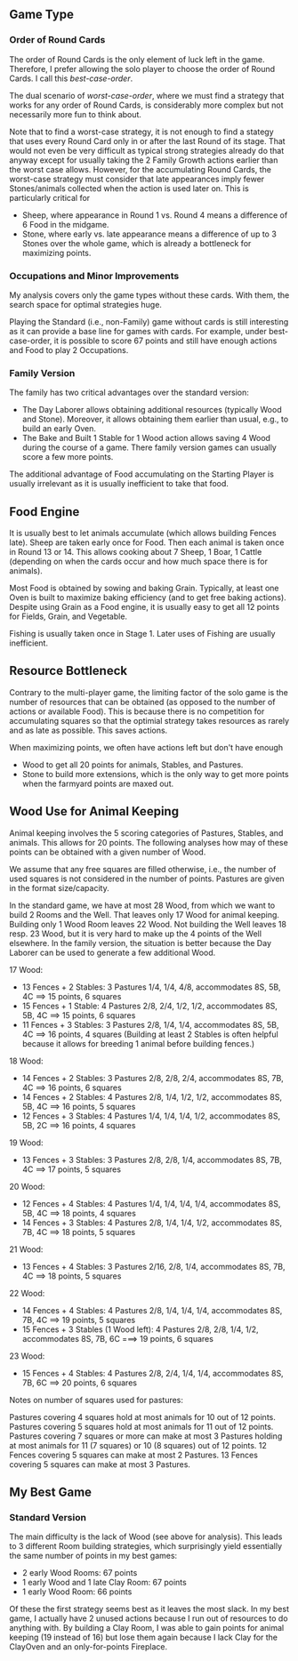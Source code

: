 ## Game Type

### Order of Round Cards

The order of Round Cards is the only element of luck left in the game.
Therefore, I prefer allowing the solo player to choose the order of Round Cards.
I call this *best-case-order*.

The dual scenario of *worst-case-order*, where we must find a strategy that works for any order of Round Cards, is considerably more complex but not necessarily more fun to think about.

Note that to find a worst-case strategy, it is not enough to find a stategy that uses every Round Card only in or after the last Round of its stage.
That would not even be very difficult as typical strong strategies already do that anyway except for usually taking the 2 Family Growth actions earlier than the worst case allows.
However, for the accumulating Round Cards, the worst-case strategy must consider that late appearances imply fewer Stones/animals collected when the action is used later on.
This is particularly critical for
* Sheep, where appearance in Round 1 vs. Round 4 means a difference of 6 Food in the midgame.
* Stone, where early vs. late appearance means a difference of up to 3 Stones over the whole game, which is already a bottleneck for maximizing points.


### Occupations and Minor Improvements

My analysis covers only the game types without these cards.
With them, the search space for optimal strategies huge.

Playing the Standard (i.e., non-Family) game without cards is still interesting as it can provide a base line for games with cards.
For example, under best-case-order, it is possible to score 67 points and still have enough actions and Food to play 2 Occupations.

### Family Version

The family has two critical advantages over the standard version:
* The Day Laborer allows obtaining additional resources (typically Wood and Stone). Moreover, it allows obtaining them earlier than usual, e.g., to build an early Oven.
* The Bake and Built 1 Stable for 1 Wood action allows saving 4 Wood during the course of a game.
There family version games can usually score a few more points.

The additional advantage of Food accumulating on the Starting Player is usually irrelevant as it is usually inefficient to take that food.

## Food Engine

It is usually best to let animals accumulate (which allows building Fences late).
Sheep are taken early once for Food. Then each animal is taken once in Round 13 or 14.
This allows cooking about 7 Sheep, 1 Boar, 1 Cattle (depending on when the cards occur and how much space there is for animals).

Most Food is obtained by sowing and baking Grain.
Typically, at least one Oven is built to maximize baking efficiency (and to get free baking actions).
Despite using Grain as a Food engine, it is usually easy to get all 12 points for Fields, Grain, and Vegetable.

Fishing is usually taken once in Stage 1.
Later uses of Fishing are usually inefficient.

## Resource Bottleneck

Contrary to the multi-player game, the limiting factor of the solo game is the number of resources that can be obtained (as opposed to the number of actions or available Food).
This is because there is no competition for accumulating squares so that the optimial strategy takes resources as rarely and as late as possible.
This saves actions.

When maximizing points, we often have actions left but don't have enough
- Wood to get all 20 points for animals, Stables, and Pastures.
- Stone to build more extensions, which is the only way to get more points when the farmyard points are maxed out.

## Wood Use for Animal Keeping

Animal keeping involves the 5 scoring categories of Pastures, Stables, and animals.
This allows for 20 points.
The following analyses how may of these points can be obtained with a given number of Wood.

We assume that any free squares are filled otherwise, i.e., the number of used squares is not considered in the number of points.
Pastures are given in the format size/capacity.

In the standard game, we have at most 28 Wood, from which we want to build 2 Rooms and the Well. That leaves only 17 Wood for animal keeping.
Building only 1 Wood Room leaves 22 Wood.
Not building the Well leaves 18 resp. 23 Wood, but it is very hard to make up the 4 points of the Well elsewhere.
In the family version, the situation is better because the Day Laborer can be used to generate a few additional Wood.

 17 Wood:
 - 13 Fences + 2 Stables: 3 Pastures 1/4, 1/4, 4/8, accommodates 8S, 5B, 4C ==> 15 points, 6 squares
 - 15 Fences + 1 Stable:  4 Pastures 2/8, 2/4, 1/2, 1/2, accommodates 8S, 5B, 4C ==> 15 points, 6 squares
 - 11 Fences + 3 Stables: 3 Pastures 2/8, 1/4, 1/4, accommodates 8S, 5B, 4C ==> 16 points, 4 squares
(Building at least 2 Stables is often helpful because it allows for breeding 1 animal before building fences.)

 18 Wood:
 - 14 Fences + 2 Stables: 3 Pastures 2/8, 2/8, 2/4, accommodates 8S, 7B, 4C ==> 16 points, 6 squares
 - 14 Fences + 2 Stables: 4 Pastures 2/8, 1/4, 1/2, 1/2, accommodates 8S, 5B, 4C ==> 16 points, 5 squares
 - 12 Fences + 3 Stables: 4 Pastures 1/4, 1/4, 1/4, 1/2, accommodates 8S, 5B, 2C ==> 16 points, 4 squares
 
 19 Wood:
 - 13 Fences + 3 Stables: 3 Pastures 2/8, 2/8, 1/4, accommodates 8S, 7B, 4C ==> 17 points, 5 squares

 20 Wood:
 - 12 Fences + 4 Stables: 4 Pastures 1/4, 1/4, 1/4, 1/4, accommodates 8S, 5B, 4C ==> 18 points, 4 squares
 - 14 Fences + 3 Stables: 4 Pastures 2/8, 1/4, 1/4, 1/2, accommodates 8S, 7B, 4C ==> 18 points, 5 squares

 21 Wood:
 - 13 Fences + 4 Stables: 3 Pastures 2/16, 2/8, 1/4, accommodates 8S, 7B, 4C ==> 18 points, 5 squares

 22 Wood:
 - 14 Fences + 4 Stables: 4 Pastures 2/8, 1/4, 1/4, 1/4, accommodates 8S, 7B, 4C ==> 19 points, 5 squares
 - 15 Fences + 3 Stables (1 Wood left): 4 Pastures 2/8, 2/8, 1/4, 1/2, accommodates 8S, 7B, 6C ===> 19 points, 6 squares
 
 23 Wood:
 - 15 Fences + 4 Stables: 4 Pastures 2/8, 2/4, 1/4, 1/4, accommodates 8S, 7B, 6C ==> 20 points, 6 squares
 
Notes on number of squares used for pastures:

 Pastures covering 4 squares hold at most animals for 10 out of 12 points.
 Pastures covering 5 squares hold at most animals for 11 out of 12 points.
 Pastures covering 7 squares or more can make at most 3 Pastures holding at most animals for 11 (7 squares) or 10 (8 squares) out of 12 points.
 12 Fences covering 5 squares can make at most 2 Pastures.
 13 Fences covering 5 squares can make at most 3 Pastures.

## My Best Game

### Standard Version

The main difficulty is the lack of Wood (see above for analysis).
This leads to 3 different Room building strategies, which surprisingly yield essentially the same number of points in my best games:
* 2 early Wood Rooms: 67 points
* 1 early Wood and 1 late Clay Room: 67 points
* 1 early Wood Room: 66 points

Of these the first strategy seems best as it leaves the most slack.
In my best game, I actually have 2 unused actions because I run out of resources to do anything with.
By building a Clay Room, I was able to gain points for animal keeping (19 instead of 16) but lose them again because I lack Clay for the ClayOven and an only-for-points Fireplace.